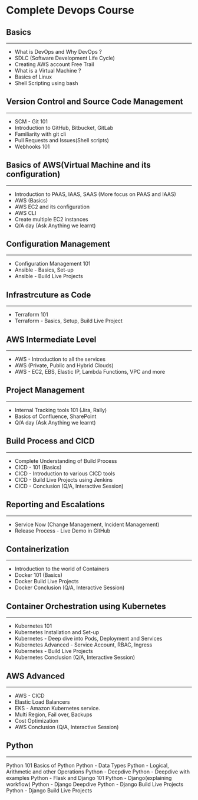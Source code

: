 # Complete Devops Course

## Basics
---------
- What is DevOps and Why DevOps ?
- SDLC (Software Development Life Cycle)
- Creating AWS account Free Trail
- What is a Virtual Machine ? 
- Basics of Linux
- Shell Scripting using bash

## Version Control and Source Code Management
---------------------------------------------
- SCM - Git 101 
- Introduction to GitHub, Bitbucket, GitLab
- Familiarity with git cli
- Pull Requests and Issues(Shell scripts)
- Webhooks 101 

## Basics of AWS(Virtual Machine and its configuration)
----------------------------
- Introduction to PAAS, IAAS, SAAS (More focus on PAAS and IAAS)
- AWS (Basics)
- AWS EC2 and its configuration
- AWS CLI
- Create multiple EC2 instances
- Q/A day (Ask Anything we learnt)

## Configuration Management
----------------------------
- Configuration Management 101
- Ansible - Basics, Set-up
- Ansible - Build Live Projects

## Infrastrcuture as Code
--------------------------
- Terraform 101
- Terraform - Basics, Setup, Build Live Project

## AWS Intermediate Level
-------------------------
- AWS - Introduction to all the services
- AWS (Private, Public and Hybrid Clouds)
- AWS - EC2, EBS, Elastic IP, Lambda Functions, VPC and more

## Project Management
---------------------
- Internal Tracking tools 101 (Jira, Rally)
- Basics of Confluence, SharePoint
- Q/A day (Ask Anything we learnt)

## Build Process and CICD
-------------------------
- Complete Understanding of Build Process
- CICD - 101 (Basics)
- CICD - Introduction to various CICD tools
- CICD - Build Live Projects using Jenkins
- CICD - Conclusion (Q/A, Interactive Session)

## Reporting and Escalations
----------------------------
- Service Now (Change Management, Incident Management)
- Release Process - Live Demo in GitHub

## Containerization
-------------------
- Introduction to the world of Containers
- Docker 101 (Basics)
- Docker Build Live Projects
- Docker Conclusion (Q/A, Interactive Session)

## Container Orchestration using Kubernetes
-------------------------------------------
- Kubernetes 101
- Kubernetes Installation and Set-up
- Kubernetes - Deep dive into Pods, Deployment and Services
- Kubernetes Advanced - Service Account, RBAC, Ingress
- Kubernetes - Build Live Projects
- Kubernetes Conclusion (Q/A, Interactive Session)

## AWS Advanced
---------------
- AWS - CICD
- Elastic Load Balancers
- EKS - Amazon Kubernetes service.
- Multi Region, Fail over, Backups
- Cost Optimization
- AWS Conclusion (Q/A, Interactive Session)

## Python
----------
Python 101
Basics of Python
Python - Data Types
Python - Logical, Arithmetic and other Operations
Python - Deepdive
Python - Deepdive with examples
Python - Flask and Django 101
Python - Django(explaining workflow)
Python - Django Deepdive
Python - Django Build Live Projects
Python - Django Build Live Projects
